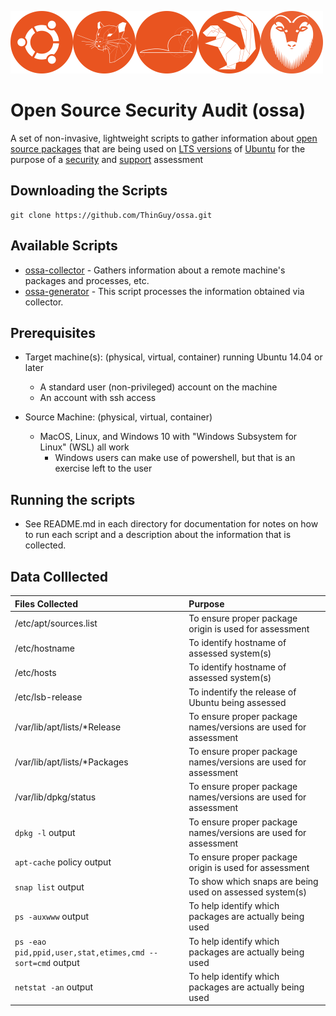 <img width=100 src="https://raw.githubusercontent.com/ThinGuy/svg/master/Ubuntu_Badge-Circle_Of_Friends.svg?sanitize=true" title="Ubuntu LTS"><img width=100 src="https://raw.githubusercontent.com/ThinGuy/svg/master/Ubuntu_Badge-Focal_Fossa.svg?sanitize=true" title="Ubuntu 20.04 LTS Focal Fossa"><img width=100 src="https://raw.githubusercontent.com/ThinGuy/svg/master/Ubuntu_Badge-Bionic_Beaver.svg?sanitize=true" title="Ubuntu 18.04 LTS Bioic Beaver"><img width=100 src="https://raw.githubusercontent.com/ThinGuy/svg/master/Ubuntu_Badge-Xenial_Xerus.svg?sanitize=true" title="Ubuntu 16.04 LTS Xenial Xerus"><img width=100 src="https://raw.githubusercontent.com/ThinGuy/svg/master/Ubuntu_Badge-Trusty_Tahr.svg?sanitize=true" title="Ubuntu 14.04 LTS Trusty Tahr">

# Open Source Security Audit (ossa)
A set of non-invasive, lightweight scripts to gather information about [open source packages](https://ubuntu.com/about/packages) that are being used on [LTS versions](https://ubuntu.com/about/release-cycle) of [Ubuntu](https://ubuntu.com/about) for the purpose of a [security](https://usn.ubuntu.com/) and [support](https://ubuntu.com/support) assessment

## Downloading the Scripts

```
git clone https://github.com/ThinGuy/ossa.git
```

## Available Scripts

* [ossa-collector](https://github.com/ThinGuy/ossa/tree/master/ossa-collector) - Gathers information about a remote machine's packages and processes, etc. 
* [ossa-generator](https://github.com/ThinGuy/ossa/tree/master/ossa-generator) - This script processes the information obtained via collector.

## Prerequisites

* Target machine(s): (physical, virtual, container) running Ubuntu 14.04 or later
	* A standard user (non-privileged) account on the machine
	* An account with ssh access

* Source Machine: (physical, virtual, container)
	* MacOS, Linux, and Windows 10 with "Windows Subsystem for Linux" (WSL) all work
		* Windows users can make use of powershell, but that is an exercise left to the user

## Running the scripts

* See README.md in each directory for documentation for notes on how to run each script and a description about the information that is collected.

## Data Colllected

|Files Collected|Purpose|
|:------------- |:------------- |
|/etc/apt/sources.list|To ensure proper package origin is used for assessment|
|/etc/hostname|To identify hostname of assessed system(s)|
|/etc/hosts|To identify hostname of assessed system(s)|
|/etc/lsb-release|To indentify the release of Ubuntu being assessed|
|/var/lib/apt/lists/*Release|To ensure proper package names/versions are used for assessment|
|/var/lib/apt/lists/*Packages|To ensure proper package names/versions are used for assessment|
|/var/lib/dpkg/status|To ensure proper package names/versions are used for assessment|
|```dpkg -l``` output|To ensure proper package names/versions are used for assessment|
|```apt-cache``` policy output|To ensure proper package origin is used for assessment|
|```snap list``` output|To show which snaps are being used on assessed system(s)|
|```ps -auxwww``` output|To help identify which packages are actually being used|
|```ps -eao pid,ppid,user,stat,etimes,cmd --sort=cmd``` output|To help identify which packages are actually being used|
|```netstat -an``` output|To help identify which packages are actually being used|


